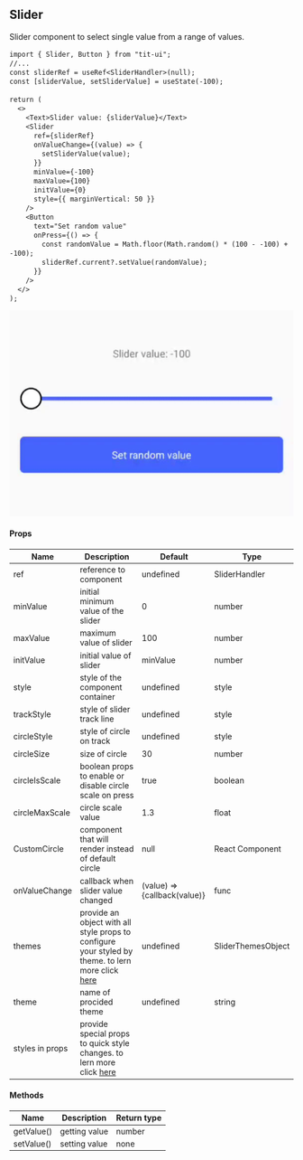 ## Slider

Slider component to select single value from a range of values.

```tsx
import { Slider, Button } from "tit-ui";
//...
const sliderRef = useRef<SliderHandler>(null);
const [sliderValue, setSliderValue] = useState(-100);

return (
  <>
    <Text>Slider value: {sliderValue}</Text>
    <Slider
      ref={sliderRef}
      onValueChange={(value) => {
        setSliderValue(value);
      }}
      minValue={-100}
      maxValue={100}
      initValue={0}
      style={{ marginVertical: 50 }}
    />
    <Button
      text="Set random value"
      onPress={() => {
        const randomValue = Math.floor(Math.random() * (100 - -100) + -100);
        sliderRef.current?.setValue(randomValue);
      }}
    />
  </>
);
```

![alt slider](https://github.com/blnaxblachbl/tit-ui/blob/main/gifs/slider.gif?raw=true)

#### Props

| Name            | Description                                                                                                                    | Default                      | Type               |
| --------------- | ------------------------------------------------------------------------------------------------------------------------------ | ---------------------------- | ------------------ |
| ref             | reference to component                                                                                                         | undefined                    | SliderHandler      |
| minValue        | initial minimum value of the slider                                                                                            | 0                            | number             |
| maxValue        | maximum value of slider                                                                                                        | 100                          | number             |
| initValue       | initial value of slider                                                                                                        | minValue                     | number             |
| style           | style of the component container                                                                                               | undefined                    | style              |
| trackStyle      | style of slider track line                                                                                                     | undefined                    | style              |
| circleStyle     | style of circle on track                                                                                                       | undefined                    | style              |
| circleSize      | size of circle                                                                                                                 | 30                           | number             |
| circleIsScale   | boolean props to enable or disable circle scale on press                                                                       | true                         | boolean            |
| circleMaxScale  | circle scale value                                                                                                             | 1.3                          | float              |
| CustomCircle    | component that will render instead of default circle                                                                           | null                         | React Component    |
| onValueChange   | callback when slider value changed                                                                                             | (value) => {callback(value)} | func               |
| themes          | provide an object with all style props to configure your styled by theme. to lern more click [here](https://ui.tit.dev/themes) | undefined                    | SliderThemesObject |
| theme           | name of procided theme                                                                                                         | undefined                    | string             |
| styles in props | provide special props to quick style changes. to lern more click [here](https://ui.tit.dev/styles)                             |                              |                    |

#### Methods

| Name       | Description   | Return type |
| ---------- | ------------- | ----------- |
| getValue() | getting value | number      |
| setValue() | setting value | none        |
